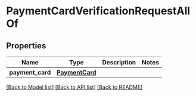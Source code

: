 # PaymentCardVerificationRequestAllOf

## Properties
Name | Type | Description | Notes
------------ | ------------- | ------------- | -------------
**payment_card** | [**PaymentCard**](PaymentCard.md) |  | 

[[Back to Model list]](../README.md#documentation-for-models) [[Back to API list]](../README.md#documentation-for-api-endpoints) [[Back to README]](../README.md)


